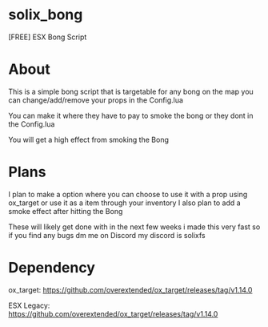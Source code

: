 # solix_bong
[FREE] ESX Bong Script

# About
This is a simple bong script that is targetable for any bong on the map you can change/add/remove your props in the Config.lua

You can make it where they have to pay to smoke the bong or they dont in the Config.lua

You will get a high effect from smoking the Bong

# Plans
I plan to make a option where you can choose to use it with a prop using ox_target or use it as a item through your inventory
I also plan to add a smoke effect after hitting the Bong

These will likely get done with in the next few weeks i made this very fast so if you find any bugs dm me on Discord my discord is solixfs

# Dependency
ox_target: https://github.com/overextended/ox_target/releases/tag/v1.14.0


ESX Legacy: https://github.com/overextended/ox_target/releases/tag/v1.14.0
